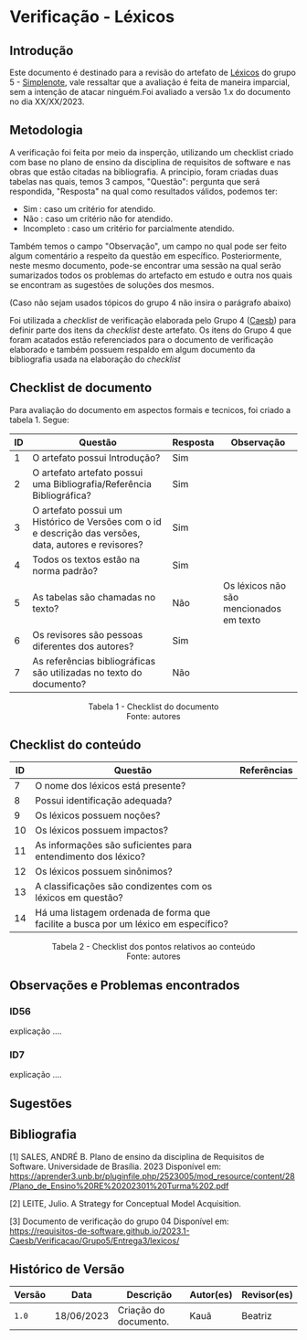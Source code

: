 # Verificação - Léxicos

## Introdução

Este documento é destinado para a revisão do artefato de [Léxicos](<https://requisitos-de-software.github.io/2023.1-Simplenote/modelagem/lexico/>) do grupo 5 - [Simplenote](https://github.com/Requisitos-de-Software/2023.1-Simplenote), vale ressaltar que a avaliação é feita de maneira imparcial, sem a intenção de atacar ninguém.Foi avaliado a versão 1.x do documento no dia XX/XX/2023.

## Metodologia

A verificação foi feita por meio da insperção, utilizando um checklist criado com base no plano de ensino da disciplina de requisitos de software e nas obras que estão citadas na bibliografia. A principio, foram criadas duas tabelas nas quais, temos 3 campos, "Questão": pergunta que será respondida, "Resposta" na qual como resultados válidos, podemos ter:

- Sim : caso um critério for atendido.
- Não : caso um critério não for atendido.
- Incompleto : caso um critério for parcialmente atendido.

Também temos o campo "Observação", um campo no qual pode ser feito algum comentário a respeito da questão em específico. Posteriormente, neste mesmo documento, pode-se encontrar uma sessão na qual serão sumarizados todos os problemas do artefacto em estudo e outra nos quais se encontram as sugestões de soluções dos mesmos.


(Caso não sejam usados tópicos do grupo 4 não insira o parágrafo abaixo)

Foi utilizada a *checklist* de verificação elaborada pelo Grupo 4 ([Caesb](https://requisitos-de-software.github.io/2023.1-Caesb/Verificacao/Grupo5/Entrega1/Entrega1/)) para definir parte dos itens da *checklist* deste artefato. Os itens do Grupo 4 que foram acatados estão referenciados para o documento de verificação elaborado e também possuem respaldo em algum documento da bibliografia usada na elaboração do *checklist* 

## Checklist de documento
Para avaliação do documento em aspectos formais e tecnicos, foi criado a tabela 1. Segue:

|ID|Questão|Resposta|Observação|
|--|-------|--------|----------|
|1|O artefato possui Introdução?                                                                                |    Sim    |          |
|2|O artefato artefato possui uma Bibliografia/Referência Bibliográfica?                                        |    Sim    |          |
|3|O artefato possui um Histórico de Versões com o id e descrição das versões, data, autores e revisores?       |    Sim    |          |
|4|Todos os textos estão na norma padrão?                                                                       |    Sim    |          |
|5|As tabelas são chamadas no texto?                                                                            |    Não    |    Os léxicos não são mencionados em texto      |
|6|Os revisores são pessoas diferentes dos autores?                                                             |    Sim    |          |
|7|As referências bibliográficas são utilizadas no texto do documento? | Não | |

<p align="center"> Tabela 1 - Checklist do documento <br> Fonte: autores </p>

## Checklist do conteúdo

| ID   | Questão                                                     | Referências |
| ---  | ----------------------------------------------------------- | ---------   |
|  7   |               O nome dos léxicos está presente?               | |
|  8   |               Possui identificação adequada?                | |
|  9   |                       Os léxicos possuem noções?                        | |
|  10  |                     Os léxicos possuem impactos?                        | |
|  11  | As informações são suficientes para entendimento dos léxico? | |
|  12  |                      Os léxicos possuem sinônimos?                      | |
|  13  | A classificações são condizentes com os léxicos em questão?             | |
|  14  |Há uma listagem ordenada de forma que facilite a busca por um léxico em específico?| |

<p align="center"> Tabela 2 - Checklist dos pontos relativos ao conteúdo <br> Fonte: autores </p>

## Observações e Problemas encontrados

### ID56

explicação ....

### ID7

explicação ....

## Sugestões

## Bibliografia


[1] SALES, ANDRÉ B. Plano de ensino da disciplina de Requisitos de Software. Universidade de Brasília. 2023 Disponível em: https://aprender3.unb.br/pluginfile.php/2523005/mod_resource/content/28/Plano_de_Ensino%20RE%20202301%20Turma%202.pdf </br>

[2] LEITE, Julio. A Strategy for Conceptual Model Acquisition. 

[3] Documento de verificação do grupo 04 Disponível em: https://requisitos-de-software.github.io/2023.1-Caesb/Verificacao/Grupo5/Entrega3/lexicos/

## Histórico de Versão

| Versão | Data       | Descrição             | Autor(es) | Revisor(es)        |
| ------ | ---------- | --------------------- | --------- | ------------------ |
| `1.0`  | 18/06/2023 | Criação do documento. | Kauã      | Beatriz            |
